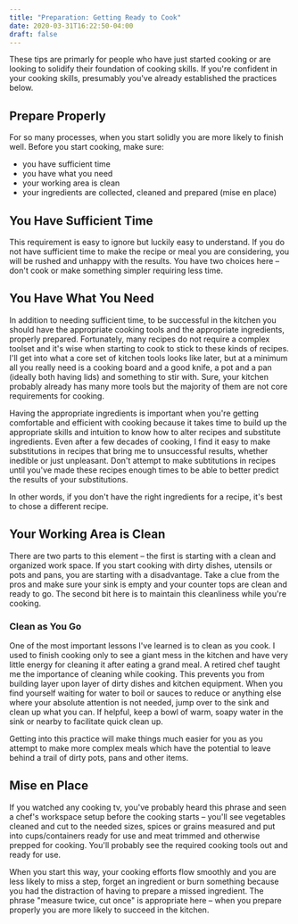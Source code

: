 ```yaml
---
title: "Preparation: Getting Ready to Cook"
date: 2020-03-31T16:22:50-04:00
draft: false
---
```


These tips are primarly for people who have just started cooking or are looking to solidify their foundation of cooking skills. If you're confident in your cooking skills, presumably you've already established the practices below.

## Prepare Properly

For so many processes, when you start solidly you are more likely to finish well. Before you start cooking, make sure:

+ you have sufficient time
+ you have what you need
+ your working area is clean
+ your ingredients are collected, cleaned and prepared (mise en place)

## You Have Sufficient Time

This requirement is easy to ignore but luckily easy to understand. If you do not have sufficient time to make the recipe or meal you are considering, you will be rushed and unhappy with the results. You have two choices here – don't cook or make something simpler requiring less time.

## You Have What You Need

In addition to needing sufficient time, to be successful in the kitchen you should have the appropriate cooking tools and the appropriate ingredients, properly prepared. Fortunately, many recipes do not require a complex toolset and it's wise when starting to cook to stick to these kinds of recipes. I'll get into what a core set of kitchen tools looks like later, but at a minimum all you really need is a cooking board and a good knife, a pot and a pan (ideally both having lids) and something to stir with. Sure, your kitchen probably already has many more tools but the majority of them are not core requirements for cooking.

Having the appropriate ingredients is important when you're getting comfortable and efficient with cooking because it takes time to build up the appropriate skills and intuition to know how to alter recipes and substitute ingredients. Even after a few decades of cooking, I find it easy to make substitutions in recipes that bring me to unsuccessful results, whether inedible or just unpleasant. Don't attempt to make subtitutions in recipes until you've made these recipes enough times to be able to better predict the results of your substitutions.

In other words, if you don't have the right ingredients for a recipe, it's best to chose a different recipe.

## Your Working Area is Clean

There are two parts to this element – the first is starting with a clean and organized work space. If you start cooking with dirty dishes, utensils or pots and pans, you are starting with a disadvantage. Take a clue from the pros and make sure your sink is empty and your counter tops are clean and ready to go. The second bit here is to maintain this cleanliness while you're cooking.

### Clean as You Go

One of the most important lessons I've learned is to clean as you cook. I used to finish cooking only to see a giant mess in the kitchen and have very little energy for cleaning it after eating a grand meal. A retired chef taught me the importance of cleaning while cooking. This prevents you from building layer upon layer of dirty dishes and kitchen equipment. When you find yourself waiting for water to boil or sauces to reduce or anything else where your absolute attention is not needed, jump over to the sink and clean up what you can. If helpful, keep a bowl of warm, soapy water in the sink or nearby to facilitate quick clean up.

Getting into this practice will make things much easier for you as you attempt to make more complex meals which have the potential to leave behind a trail of dirty pots, pans and other items.

## Mise en Place

If you watched any cooking tv, you've probably heard this phrase and seen a chef's workspace setup before the cooking starts – you'll see vegetables cleaned and cut to the needed sizes, spices or grains measured and put into cups/containers ready for use and meat trimmed and otherwise prepped for cooking. You'll probably see the required cooking tools out and ready for use.

When you start this way, your cooking efforts flow smoothly and you are less likely to miss a step, forget an ingredient or burn something because you had the distraction of having to prepare a missed ingredient. The phrase "measure twice, cut once" is appropriate here – when you prepare properly you are more likely to succeed in the kitchen.

